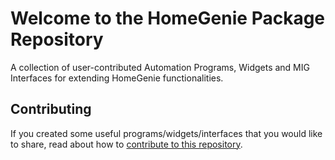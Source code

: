 # Welcome to the HomeGenie Package Repository

A collection of user-contributed Automation Programs, Widgets and MIG Interfaces for extending HomeGenie functionalities.

## Contributing

If you created some useful programs/widgets/interfaces that you would like to share, read about how to
<a href="https://github.com/genielabs/homegenie-packages" target="_blank">contribute to this repository</a>.

